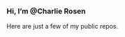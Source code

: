 ### Hi, I’m @Charlie Rosen
Here are just a few of my public repos.


<!---
CARosss/CARosss is a ✨ special ✨ repository because its `README.md` (this file) appears on your GitHub profile.
You can click the Preview link to take a look at your changes.
--->
